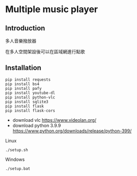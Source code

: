 # Multiple music player

## Introduction

多人音樂撥放器

在多人空間架設後可以在區域網進行點歌

## Installation
```
pip install requests
pip install bs4
pip install pafy
pip install youtube-dl
pip install python-vlc
pip install sqlite3
pip install flask
pip install flask-cors
```

- download vlc
https://www.videolan.org/
- download python 3.9.9
https://www.python.org/downloads/release/python-399/


Linux
```
./setup.sh
```
Windows
```
./setup.bat
```
